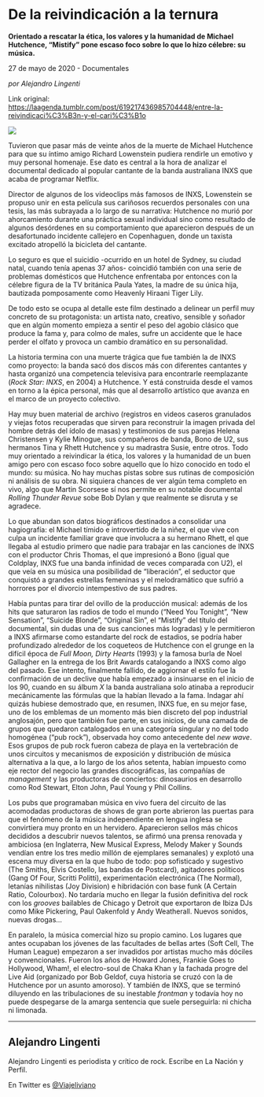 # De la reivindicación a la ternura

**Orientado a rescatar la ética, los valores y la humanidad de Michael Hutchence, “Mistify” pone escaso foco sobre lo que lo hizo célebre: su música.**

27 de mayo de 2020 - Documentales

_por Alejandro Lingenti_

Link original: https://laagenda.tumblr.com/post/619217436985704448/entre-la-reivindicaci%C3%B3n-y-el-cari%C3%B1o

![](https://64.media.tumblr.com/877cb31cf061692365f0beece8d7a6e7/095640f5583ee384-f0/s500x750/fa302af49a72e4467f7405746f628b59aaf4b17f.jpg)

Tuvieron que pasar más de veinte años de la muerte de Michael Hutchence para que su íntimo amigo Richard Lowenstein pudiera rendirle un emotivo y muy personal homenaje. Ese dato es central a la hora de analizar el documental dedicado al popular cantante de la banda australiana INXS que acaba de programar Netflix. 

Director de algunos de los videoclips más famosos de INXS, Lowenstein se propuso unir en esta película sus cariñosos recuerdos personales con una tesis, las más subrayada a lo largo de su narrativa: Hutchence no murió por ahorcamiento durante una práctica sexual individual sino como resultado de algunos desórdenes en su comportamiento que aparecieron después de un desafortunado incidente callejero en Copenhaguen, donde un taxista excitado atropelló la bicicleta del cantante. 

Lo seguro es que el suicidio -ocurrido en un hotel de Sydney, su ciudad natal, cuando tenía apenas 37 años- coincidió también con una serie de problemas domésticos que Hutchence enfrentaba por entonces con la célebre figura de la TV británica Paula Yates, la madre de su única hija, bautizada pomposamente como Heavenly Hiraani Tiger Lily.

De todo esto se ocupa al detalle este film destinado a delinear un perfil muy concreto de su protagonista: un artista nato, creativo, sensible y soñador que en algún momento empieza a sentir el peso del agobio clásico que produce la fama y, para colmo de males, sufre un accidente que le hace perder el olfato y provoca un cambio dramático en su personalidad. 

La historia termina con una muerte trágica que fue también la de INXS como proyecto: la banda sacó dos discos más con diferentes cantantes y hasta organizó una competencia televisiva para encontrarle reemplazante (*Rock Star: INXS*, en 2004) a Hutchence. Y está construida desde el vamos en torno a la épica personal, más que al desarrollo artístico que avanza en el marco de un proyecto colectivo.  

Hay muy buen material de archivo (registros en videos caseros granulados y viejas fotos recuperadas que sirven para reconstruir la imagen privada del hombre detrás del ídolo de masas) y testimonios de sus parejas Helena Christensen y Kylie Minogue, sus compañeros de banda, Bono de U2, sus hermanos Tina y Rhett Hutchence y su madrastra Susie, entre otros. Todo muy orientado a reivindicar la ética, los valores y la humanidad de un buen amigo pero con escaso foco sobre aquello que lo hizo conocido en todo el mundo: su música. No hay muchas pistas sobre sus rutinas de composición ni análisis de su obra. Ni siquiera chances de ver algún tema completo en vivo, algo que Martin Scorsese sí nos permite en su notable documental *Rolling Thunder Revue* sobe Bob Dylan y que realmente se disruta y se agradece.   



Lo que abundan son datos biográficos destinados a consolidar una hagiografía: el Michael tímido e introvertido de la niñez, el que vive con culpa un incidente familiar grave que involucra a su hermano Rhett, el que llegaba al estudio primero que nadie para trabajar en las canciones de INXS con el productor Chris Thomas, el que impresionó a Bono (igual que Coldplay, INXS fue una banda infinidad de veces comparada con U2), el que veía en su música una posibilidad de “liberación”, el seductor que conquistó a grandes estrellas femeninas y el melodramático que sufrió a horrores por el divorcio intempestivo de sus padres. 

Había puntas para tirar del ovillo de la producción musical: además de los hits que saturaron las radios de todo el mundo (“Need You Tonight”, “New Sensation”, “Suicide Blonde”, “Original Sin”, el “Mistify” del título del documental, sin dudas una de sus canciones más logradas) y le permitieron a INXS afirmarse como estandarte del rock de estadios, se podría haber profundizado alrededor de los coqueteos de Hutchence con el grunge en la difícil época de *Full Moon, Dirty Hearts* (1993) y la famosa burla de Noel Gallagher en la entrega de los Brit Awards catalogando a INXS como algo del pasado. Ese intento, finalmente fallido, de aggiornar el estilo fue la confirmación de un declive que había empezado a insinuarse en el inicio de los 90, cuando en su álbum *X* la banda australiana solo atinaba a reproducir mecánicamente las fórmulas que la habían llevado a la fama. Indagar ahí quizás hubiese demostrado que, en resumen, INXS fue, en su mejor fase, uno de los emblemas de un momento más bien discreto del pop industrial anglosajón, pero que también fue parte, en sus inicios, de una camada de grupos que quedaron catalogados en una categoría singular y no del todo homogénea (“pub rock”), observada hoy como antecedente del *new wave*. Esos grupos de pub rock fueron cabeza de playa en la vertebración de unos circuitos y mecanismos de exposición y distribución de música alternativa a la que, a lo largo de los años setenta, habían impuesto como eje rector del negocio las grandes discográficas, las compañías de *management* y las productoras de conciertos: dinosaurios en desarrollo como Rod Stewart, Elton John, Paul Young y Phil Collins. 

Los pubs que programaban música en vivo fuera del circuito de las acomodadas productoras de shows de gran porte abrieron las puertas para que el fenómeno de la música independiente en lengua inglesa se convirtiera muy pronto en un hervidero. Aparecieron sellos más chicos decididos a descubrir nuevos talentos, se afirmó una prensa renovada y ambiciosa (en Inglaterra, New Musical Express, Melody Maker y Sounds vendían entre los tres medio millón de ejemplares semanales) y explotó una escena muy diversa en la que hubo de todo: pop sofisticado y sugestivo (The Smiths, Elvis Costello, las bandas de Postcard), agitadores políticos (Gang Of Four, Scritti Politti), experimentación electrónica (The Normal), letanías nihilistas (Joy Division) e hibridación con base funk (A Certain Ratio, Colourbox). No tardaría mucho en llegar la fusión definitiva del rock con los *grooves* bailables de Chicago y Detroit que exportaron de Ibiza DJs como Mike Pickering, Paul Oakenfold y Andy Weatherall. Nuevos sonidos, nuevas drogas…

En paralelo, la música comercial hizo su propio camino. Los lugares que antes ocupaban los jóvenes de las facultades de bellas artes (Soft Cell, The Human League) empezaron a ser invadidos por artistas mucho más dóciles y convencionales. Fueron los años de Howard Jones, Frankie Goes to Hollywood, Wham!, el electro-soul de Chaka Khan y la fachada progre del Live Aid (organizado por Bob Geldof, cuya historia se cruzó con la de Hutchence por un asunto amoroso). Y también de INXS, que se terminó diluyendo en las tribulaciones de su inestable *frontman* y todavía hoy no puede despegarse de la amarga sentencia que suele perseguirla: ni chicha ni limonada. 



---

Alejandro Lingenti
------------------

 Alejandro Lingenti es periodista y crítico de rock. Escribe en La Nación y Perfil.

 En Twitter es [@Viajeliviano](https://twitter.com/viajeliviano) 

